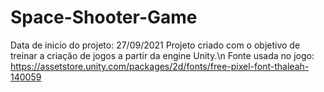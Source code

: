 # Space-Shooter-Game
Data de inicio do projeto: 27/09/2021
Projeto criado com o objetivo de treinar a criação de jogos a partir da engine Unity.\n
Fonte usada no jogo: https://assetstore.unity.com/packages/2d/fonts/free-pixel-font-thaleah-140059
